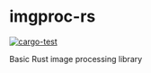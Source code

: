 # imgproc-rs

[![cargo-test](https://github.com/tiffany1618/imgproc-rs/workflows/.github/workflows/cargo-test/badge.svg)](https://github.com/tiffany1618/imgproc-rs/actions)

Basic Rust image processing library
